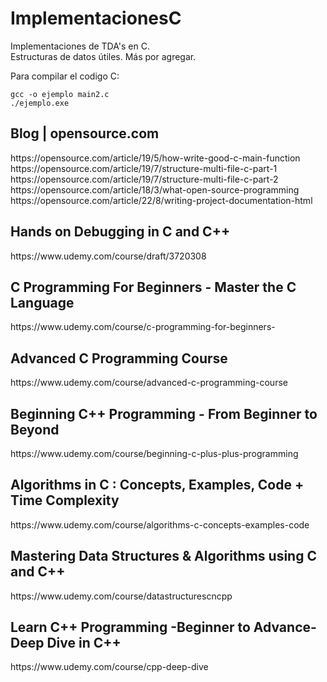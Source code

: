<h1>ImplementacionesC</h1>
<p>
Implementaciones de TDA's en C. <br>
Estructuras de datos útiles. Más por agregar.
</p>

Para compilar el codigo C: 
```
gcc -o ejemplo main2.c 
./ejemplo.exe
```
<h2>Blog | opensource.com</h2>
<p>
https://opensource.com/article/19/5/how-write-good-c-main-function <br>
https://opensource.com/article/19/7/structure-multi-file-c-part-1 <br>
https://opensource.com/article/19/7/structure-multi-file-c-part-2 <br>
https://opensource.com/article/18/3/what-open-source-programming <br>
https://opensource.com/article/22/8/writing-project-documentation-html <br>
</p>

<h2>Hands on Debugging in C and C++</h2>
<p>https://www.udemy.com/course/draft/3720308</p>
<h2>C Programming For Beginners - Master the C Language</h2>
<p>https://www.udemy.com/course/c-programming-for-beginners-</p>
<h2>Advanced C Programming Course</h2>
<p>https://www.udemy.com/course/advanced-c-programming-course</p>
<h2>Beginning C++ Programming - From Beginner to Beyond</h2>
<p>https://www.udemy.com/course/beginning-c-plus-plus-programming</p>
<h2>Algorithms in C : Concepts, Examples, Code + Time Complexity</h2>
<p>https://www.udemy.com/course/algorithms-c-concepts-examples-code</p>
<h2>Mastering Data Structures & Algorithms using C and C++</h2>
<p>https://www.udemy.com/course/datastructurescncpp</p>
<h2>Learn C++ Programming -Beginner to Advance- Deep Dive in C++</h2>
<p>https://www.udemy.com/course/cpp-deep-dive</p>
